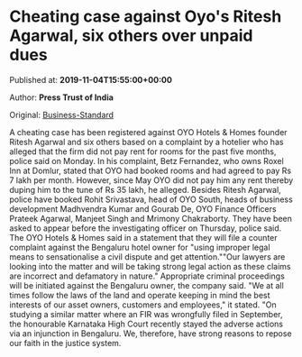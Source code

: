
# Cheating case against Oyo's Ritesh Agarwal, six others over unpaid dues

Published at: **2019-11-04T15:55:00+00:00**

Author: **Press Trust of India**

Original: [Business-Standard](https://www.business-standard.com/article/pti-stories/cheating-case-against-oyo-founder-ritesh-agarwal-6-others-119110401539_1.html)

A cheating case has been registered against OYO Hotels & Homes founder Ritesh Agarwal and six others based on a complaint by a hotelier who has alleged that the firm did not pay rent for rooms for the past five months, police said on Monday.
In his complaint, Betz Fernandez, who owns Roxel Inn at Domlur, stated that OYO had booked rooms and had agreed to pay Rs 7 lakh per month.
However, since May OYO did not pay him any rent thereby duping him to the tune of Rs 35 lakh, he alleged.
Besides Ritesh Agarwal, police have booked Rohit Srivastava, head of OYO South, heads of business development Madhvendra Kumar and Gourab De, OYO Finance Officers Prateek Agarwal, Manjeet Singh and Mrimony Chakraborty. They have been asked to appear before the investigating officer on Thursday, police said.
The OYO Hotels & Homes said in a statement that they will file a counter complaint against the Bengaluru hotel owner for "using improper legal means to sensationalise a civil dispute and get attention.""Our lawyers are looking into the matter and will be taking strong legal action as these claims are incorrect and defamatory in nature."
Appropriate criminal proceedings will be initiated against the Bengaluru owner, the company said.
"We at all times follow the laws of the land and operate keeping in mind the best interests of our asset owners, customers and employees," it stated.
"On studying a similar matter where an FIR was wrongfully filed in September, the honourable Karnataka High Court recently stayed the adverse actions via an injunction in Bengaluru. We, therefore, have strong reasons to repose our faith in the justice system.
